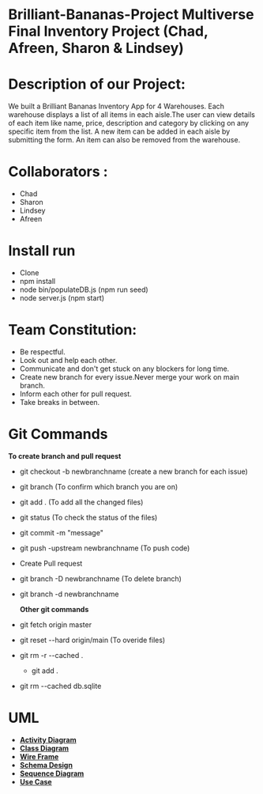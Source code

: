 # Brilliant-Bananas-Project Multiverse Final Inventory Project (Chad, Afreen, Sharon & Lindsey)

# Description of our Project:
We built a Brilliant Bananas Inventory App for 4 Warehouses. Each warehouse displays a list of all items in each aisle.The user can view details of each item like name, price, description and category by clicking on any specific item from the list. A new item can be added in each aisle by submitting the form. An item can also be removed from the warehouse.

# Collaborators :
- Chad
- Sharon
- Lindsey
- Afreen

# Install run
-  Clone 
- npm install 
- node bin/populateDB.js (npm run seed)
- node server.js         (npm start)

# Team Constitution:
- Be respectful.
- Look out and help each other.
- Communicate and don't get stuck on any blockers for long time.
- Create new branch for every issue.Never merge your work on main branch.
- Inform each other for pull request.
- Take breaks in between.

# Git Commands
 **To create branch and pull request**
- git checkout -b newbranchname (create a new branch for each issue) 
- git branch (To confirm which branch you are on)
- git add . (To add all the changed files) 
- git status (To check the status of the files) 
- git commit -m "message"
- git push -upstream newbranchname (To push code)
- Create Pull request 
- git branch -D newbranchname (To delete branch)
- git branch -d newbranchname

  **Other git commands**
- git fetch origin master
- git reset --hard origin/main (To overide files)
- git rm -r --cached . 
     - git add .
- git rm --cached db.sqlite



 # UML
   - **[Activity Diagram](./UML/activitydiagram/)**
   - **[Class Diagram](./UML/Warehouse%20UML/)**
   - **[Wire Frame](./UML/wireframe/)**
   - **[Schema Design](./UML/Warehouse%20UML/)**
   - **[Sequence Diagram](./UML/Warehouse%20UML/)**
   - **[Use Case](./UML/Warehouse%20UML/)**
                 





